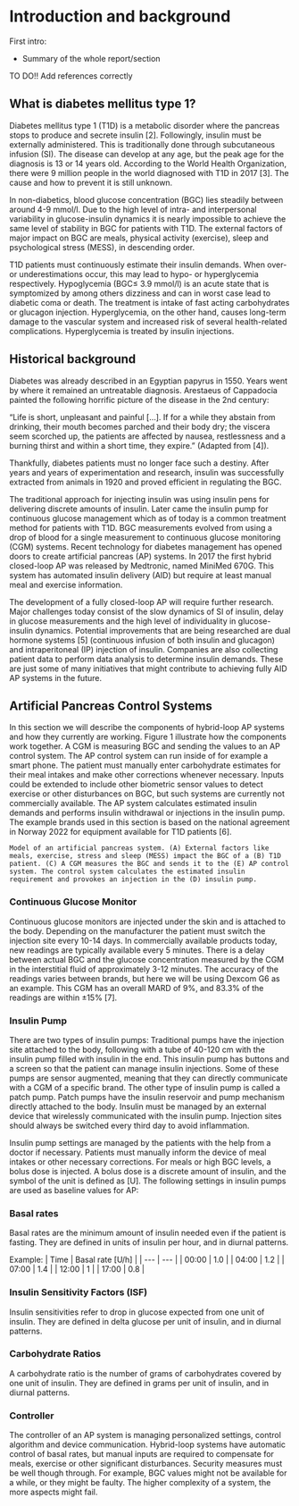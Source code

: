 # Introduction and background

First intro:
-	Summary of the whole report/section

TO DO!!
Add references correctly

## What is diabetes mellitus type 1?

Diabetes mellitus type 1 (T1D) is a metabolic disorder where the pancreas stops to produce and secrete insulin [2]. Followingly, insulin must be externally administered. This is traditionally done through subcutaneous infusion (SI). The disease can develop at any age, but the peak age for the diagnosis is 13 or 14 years old. According to the World Health Organization, there were 9 million people in the world diagnosed with T1D in 2017 [3]. The cause and how to prevent it is still unknown.

In non-diabetics, blood glucose concentration (BGC) lies steadily between around 4-9 mmol/l. Due to the high level of intra- and interpersonal variability in glucose-insulin dynamics it is nearly impossible to achieve the same level of stability in BGC for patients with T1D. The external factors of major impact on BGC are meals, physical activity (exercise), sleep and psychological stress (MESS), in descending order. 

T1D patients must continuously estimate their insulin demands. When over- or underestimations occur, this may lead to hypo- or hyperglycemia respectively. Hypoglycemia (BGC≤ 3.9 mmol/l) is an acute state that is symptomized by among others dizziness and can in worst case lead to diabetic coma or death. The treatment is intake of fast acting carbohydrates or glucagon injection. Hyperglycemia, on the other hand, causes long-term damage to the vascular system and increased risk of several health-related complications. Hyperglycemia is treated by insulin injections.    

## Historical background
Diabetes was already described in an Egyptian papyrus in 1550. Years went by where it remained an untreatable diagnosis. Arestaeus of Cappadocia painted the following horrific picture of the disease in the 2nd century:

“Life is short, unpleasant and painful […]. If for a while they abstain from drinking, their mouth becomes parched and their body dry; the viscera seem scorched up, the patients are affected by nausea, restlessness and a burning thirst and within a short time, they expire.” (Adapted from [4]).

Thankfully, diabetes patients must no longer face such a destiny. After years and years of experimentation and research, insulin was successfully extracted from animals in 1920 and proved efficient in regulating the BGC. 

The traditional approach for injecting insulin was using insulin pens for delivering discrete amounts of insulin. Later came the insulin pump for continuous glucose management which as of today is a common treatment method for patients with T1D. BGC measurements evolved from using a drop of blood for a single measurement to continuous glucose monitoring (CGM) systems. Recent technology for diabetes management has opened doors to create artificial pancreas (AP) systems. In 2017 the first hybrid closed-loop AP was released by Medtronic, named MiniMed 670G. This system has automated insulin delivery (AID) but require at least manual meal and exercise information.

The development of a fully closed-loop AP will require further research. Major challenges today consist of the slow dynamics of SI of insulin, delay in glucose measurements and the high level of individuality in glucose-insulin dynamics. Potential improvements that are being researched are dual hormone systems [5] (continuous infusion of both insulin and glucagon) and intraperitoneal (IP) injection of insulin. Companies are also collecting patient data to perform data analysis to determine insulin demands. These are just some of many initiatives that might contribute to achieving fully AID AP systems in the future. 

## Artificial Pancreas Control Systems
In this section we will describe the components of hybrid-loop AP systems and how they currently are working. Figure 1 illustrate how the components work together. A CGM is measuring BGC and sending the values to an AP control system. The AP control system can run inside of for example a smart phone. The patient must manually enter carbohydrate estimates for their meal intakes and make other corrections whenever necessary. Inputs could be extended to include other biometric sensor values to detect exercise or other disturbances on BGC, but such systems are currently not commercially available. The AP system calculates estimated insulin demands and performs insulin withdrawal or injections in the insulin pump. The example brands used in this section is based on the national agreement in Norway 2022 for equipment available for T1D patients [6].

``` {figure} img/Illustration_description.png
Model of an artificial pancreas system. (A) External factors like meals, exercise, stress and sleep (MESS) impact the BGC of a (B) T1D patient. (C) A CGM measures the BGC and sends it to the (E) AP control system. The control system calculates the estimated insulin requirement and provokes an injection in the (D) insulin pump.

```

### Continuous Glucose Monitor
Continuous glucose monitors are injected under the skin and is attached to the body. Depending on the manufacturer the patient must switch the injection site every 10-14 days. In commercially available products today, new readings are typically available every 5 minutes. There is a delay between actual BGC and the glucose concentration measured by the CGM in the interstitial fluid of approximately 3-12 minutes. The accuracy of the readings varies between brands, but here we will be using Dexcom G6 as an example. This CGM has an overall MARD  of 9%, and 83.3% of the readings are within ±15%  [7].

### Insulin Pump
There are two types of insulin pumps: Traditional pumps have the injection site attached to the body, following with a tube of 40-120 cm with the insulin pump filled with insulin in the end. This insulin pump has buttons and a screen so that the patient can manage insulin injections. Some of these pumps are sensor augmented, meaning that they can directly communicate with a CGM of a specific brand. The other type of insulin pump is called a patch pump. Patch pumps have the insulin reservoir and pump mechanism directly attached to the body. Insulin must be managed by an external device that wirelessly communicated with the insulin pump. Injection sites should always be switched every third day to avoid inflammation. 

Insulin pump settings are managed by the patients with the help from a doctor if necessary. Patients must manually inform the device of meal intakes or other necessary corrections. For meals or high BGC levels, a bolus dose is injected. A bolus dose is a discrete amount of insulin, and the symbol of the unit is defined as [U]. The following settings in insulin pumps are used as baseline values for AP:

### Basal rates
Basal rates are the minimum amount of insulin needed even if the patient is fasting. They are defined in units of insulin per hour, and in diurnal patterns.

Example:
| Time | Basal rate [U/h] |
| --- | --- |
| 00:00 | 1.0 |
| 04:00 | 1.2 |
| 07:00 | 1.4 |
| 12:00 | 1 |
| 17:00 | 0.8 |

### Insulin Sensitivity Factors (ISF)
Insulin sensitivities refer to drop in glucose expected from one unit of insulin. They are defined in delta glucose per unit of insulin, and in diurnal patterns.

### Carbohydrate Ratios
A carbohydrate ratio is the number of grams of carbohydrates covered by one unit of insulin. They are defined in grams per unit of insulin, and in diurnal patterns.

### Controller
The controller of an AP system is managing personalized settings, control algorithm and device communication. Hybrid-loop systems have automatic control of basal rates, but manual inputs are required to compensate for meals, exercise or other significant disturbances. Security measures must be well though through. For example, BGC values might not be available for a while, or they might be faulty. The higher complexity of a system, the more aspects might fail.

































